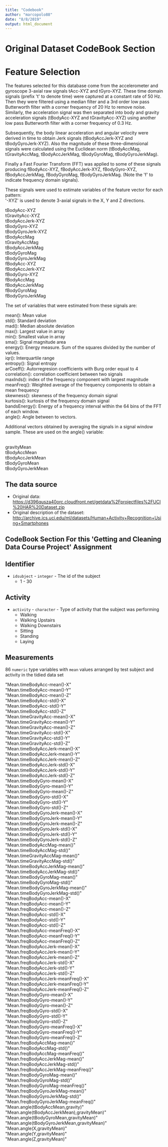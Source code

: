```yaml
---
title: "Codebook"
author: "marcopolo88"
date: "8/8/2019"
output: html_document
---
```


# Original Dataset CodeBook Section

Feature Selection 
=================

The features selected for this database come from the accelerometer and gyroscope 3-axial raw signals tAcc-XYZ and tGyro-XYZ. These time domain signals (prefix 't' to denote time) were captured at a constant rate of 50 Hz. Then they were filtered using a median filter and a 3rd order low pass Butterworth filter with a corner frequency of 20 Hz to remove noise. Similarly, the acceleration signal was then separated into body and gravity acceleration signals (tBodyAcc-XYZ and tGravityAcc-XYZ) using another low pass Butterworth filter with a corner frequency of 0.3 Hz. 

Subsequently, the body linear acceleration and angular velocity were derived in time to obtain Jerk signals (tBodyAccJerk-XYZ and tBodyGyroJerk-XYZ). Also the magnitude of these three-dimensional signals were calculated using the Euclidean norm (tBodyAccMag, tGravityAccMag, tBodyAccJerkMag, tBodyGyroMag, tBodyGyroJerkMag). 

Finally a Fast Fourier Transform (FFT) was applied to some of these signals producing fBodyAcc-XYZ, fBodyAccJerk-XYZ, fBodyGyro-XYZ, fBodyAccJerkMag, fBodyGyroMag, fBodyGyroJerkMag. (Note the 'f' to indicate frequency domain signals). 

These signals were used to estimate variables of the feature vector for each pattern:  
'-XYZ' is used to denote 3-axial signals in the X, Y and Z directions.

tBodyAcc-XYZ <br />
tGravityAcc-XYZ<br />
tBodyAccJerk-XYZ<br />
tBodyGyro-XYZ<br />
tBodyGyroJerk-XYZ<br />
tBodyAccMag<br />
tGravityAccMag<br />
tBodyAccJerkMag<br />
tBodyGyroMag<br />
tBodyGyroJerkMag<br />
fBodyAcc-XYZ<br />
fBodyAccJerk-XYZ<br />
fBodyGyro-XYZ<br />
fBodyAccMag<br />
fBodyAccJerkMag<br />
fBodyGyroMag<br />
fBodyGyroJerkMag<br />

The set of variables that were estimated from these signals are: 

mean(): Mean value<br />
std(): Standard deviation<br />
mad(): Median absolute deviation <br />
max(): Largest value in array<br />
min(): Smallest value in array<br />
sma(): Signal magnitude area<br />
energy(): Energy measure. Sum of the squares divided by the number of values. <br />
iqr(): Interquartile range <br />
entropy(): Signal entropy<br />
arCoeff(): Autorregresion coefficients with Burg order equal to 4<br />
correlation(): correlation coefficient between two signals<br />
maxInds(): index of the frequency component with largest magnitude<br />
meanFreq(): Weighted average of the frequency components to obtain a mean frequency<br />
skewness(): skewness of the frequency domain signal <br />
kurtosis(): kurtosis of the frequency domain signal <br />
bandsEnergy(): Energy of a frequency interval within the 64 bins of the FFT of each window.<br />
angle(): Angle between to vectors.<br />

Additional vectors obtained by averaging the signals in a signal window sample. These are used on the angle() variable:<br /><br />

gravityMean<br />
tBodyAccMean<br />
tBodyAccJerkMean<br />
tBodyGyroMean<br />
tBodyGyroJerkMean<br />

## The data source

* Original data: https://d396qusza40orc.cloudfront.net/getdata%2Fprojectfiles%2FUCI%20HAR%20Dataset.zip
* Original description of the dataset: http://archive.ics.uci.edu/ml/datasets/Human+Activity+Recognition+Using+Smartphones

## CodeBook Section For this 'Getting and Cleaning Data Course Project' Assignment

## Identifier

 - `idsubject` - `integer` - The id of the subject
   - 1 - 30

## Activity   
   
 - `activity` - `character` - Type of activity that the subject was performing
   - Walking
   - Walking Upstairs
   - Walking Downstairs
   - Sitting
   - Standing
   - Laying

## Measurements

86 `numeric` type variables with `mean` values arranged by test subject and activity in the tidied data set

"Mean.timeBodyAcc-mean()-X"<br />
"Mean.timeBodyAcc-mean()-Y"<br />
"Mean.timeBodyAcc-mean()-Z"<br />
"Mean.timeBodyAcc-std()-X"<br />
"Mean.timeBodyAcc-std()-Y"<br />
"Mean.timeBodyAcc-std()-Z"<br />
"Mean.timeGravityAcc-mean()-X"<br />
"Mean.timeGravityAcc-mean()-Y"<br />
"Mean.timeGravityAcc-mean()-Z"<br />
"Mean.timeGravityAcc-std()-X"<br />
"Mean.timeGravityAcc-std()-Y"<br />
"Mean.timeGravityAcc-std()-Z"<br />
"Mean.timeBodyAccJerk-mean()-X"<br />
"Mean.timeBodyAccJerk-mean()-Y"<br />
"Mean.timeBodyAccJerk-mean()-Z"<br />
"Mean.timeBodyAccJerk-std()-X"<br />
"Mean.timeBodyAccJerk-std()-Y"<br />
"Mean.timeBodyAccJerk-std()-Z"<br />
"Mean.timeBodyGyro-mean()-X"<br />
"Mean.timeBodyGyro-mean()-Y"<br />
"Mean.timeBodyGyro-mean()-Z"<br />
"Mean.timeBodyGyro-std()-X"<br />
"Mean.timeBodyGyro-std()-Y"<br />
"Mean.timeBodyGyro-std()-Z"<br />
"Mean.timeBodyGyroJerk-mean()-X"<br />
"Mean.timeBodyGyroJerk-mean()-Y"<br />
"Mean.timeBodyGyroJerk-mean()-Z"<br />
"Mean.timeBodyGyroJerk-std()-X"<br />
"Mean.timeBodyGyroJerk-std()-Y"<br />
"Mean.timeBodyGyroJerk-std()-Z"<br />
"Mean.timeBodyAccMag-mean()"<br />
"Mean.timeBodyAccMag-std()"<br />
"Mean.timeGravityAccMag-mean()"<br />
"Mean.timeGravityAccMag-std()"<br />
"Mean.timeBodyAccJerkMag-mean()"<br />
"Mean.timeBodyAccJerkMag-std()"<br />
"Mean.timeBodyGyroMag-mean()"<br />
"Mean.timeBodyGyroMag-std()"<br />
"Mean.timeBodyGyroJerkMag-mean()"<br />
"Mean.timeBodyGyroJerkMag-std()"<br />
"Mean.freqBodyAcc-mean()-X"<br />
"Mean.freqBodyAcc-mean()-Y"<br />
"Mean.freqBodyAcc-mean()-Z"<br />
"Mean.freqBodyAcc-std()-X"<br />
"Mean.freqBodyAcc-std()-Y"<br />
"Mean.freqBodyAcc-std()-Z"<br />
"Mean.freqBodyAcc-meanFreq()-X"<br />
"Mean.freqBodyAcc-meanFreq()-Y"<br />
"Mean.freqBodyAcc-meanFreq()-Z"<br />
"Mean.freqBodyAccJerk-mean()-X"<br />
"Mean.freqBodyAccJerk-mean()-Y"<br />
"Mean.freqBodyAccJerk-mean()-Z"<br />
"Mean.freqBodyAccJerk-std()-X"<br />
"Mean.freqBodyAccJerk-std()-Y"<br />
"Mean.freqBodyAccJerk-std()-Z"<br />
"Mean.freqBodyAccJerk-meanFreq()-X"<br />
"Mean.freqBodyAccJerk-meanFreq()-Y"<br />
"Mean.freqBodyAccJerk-meanFreq()-Z"<br />
"Mean.freqBodyGyro-mean()-X"<br />
"Mean.freqBodyGyro-mean()-Y"<br />
"Mean.freqBodyGyro-mean()-Z"<br />
"Mean.freqBodyGyro-std()-X"<br />
"Mean.freqBodyGyro-std()-Y"<br />
"Mean.freqBodyGyro-std()-Z"<br />
"Mean.freqBodyGyro-meanFreq()-X"<br />
"Mean.freqBodyGyro-meanFreq()-Y"<br />
"Mean.freqBodyGyro-meanFreq()-Z"<br />
"Mean.freqBodyAccMag-mean()"<br />
"Mean.freqBodyAccMag-std()"<br />
"Mean.freqBodyAccMag-meanFreq()"<br />
"Mean.freqBodyAccJerkMag-mean()"<br />
"Mean.freqBodyAccJerkMag-std()"<br />
"Mean.freqBodyAccJerkMag-meanFreq()"<br />
"Mean.freqBodyGyroMag-mean()"<br />
"Mean.freqBodyGyroMag-std()"<br />
"Mean.freqBodyGyroMag-meanFreq()"<br />
"Mean.freqBodyGyroJerkMag-mean()"<br />
"Mean.freqBodyGyroJerkMag-std()"<br />
"Mean.freqBodyGyroJerkMag-meanFreq()"<br />
"Mean.angle(tBodyAccMean,gravity)"<br />
"Mean.angle(tBodyAccJerkMean),gravityMean)"<br />
"Mean.angle(tBodyGyroMean,gravityMean)"<br />
"Mean.angle(tBodyGyroJerkMean,gravityMean)"<br />
"Mean.angle(X,gravityMean)"<br />
"Mean.angle(Y,gravityMean)"<br />
"Mean.angle(Z,gravityMean)"<br />

